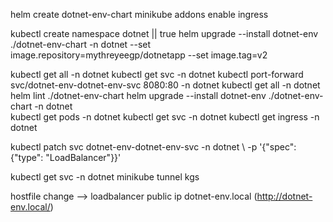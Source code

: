 helm create dotnet-env-chart
minikube addons enable ingress

kubectl create namespace dotnet || true
helm upgrade --install dotnet-env ./dotnet-env-chart -n dotnet   --set image.repository=mythreyeegp/dotnetapp   --set image.tag=v2

<!-- for checking purpose -->
kubectl get all -n dotnet
kubectl get svc -n dotnet
kubectl port-forward svc/dotnet-env-dotnet-env-svc 8080:80 -n dotnet
kubectl get all -n dotnet
helm lint ./dotnet-env-chart
helm upgrade --install dotnet-env ./dotnet-env-chart -n dotnet   
kubectl get pods -n dotnet
kubectl get svc -n dotnet
kubectl get ingress -n dotnet


kubectl patch svc dotnet-env-dotnet-env-svc -n dotnet \ -p '{"spec": {"type": "LoadBalancer"}}'

kubectl get svc -n dotnet
minikube tunnel
kgs

hostfile change --> loadbalancer public ip dotnet-env.local  (http://dotnet-env.local/)
